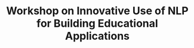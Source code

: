 ---
title: Workshop on Innovative Use of NLP for Building Educational Applications
permalink: /bea/current
redirect_to: /bea/2024
---